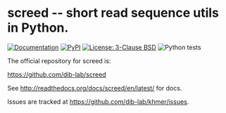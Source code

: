 # screed -- short read sequence utils in Python.

[![Documentation](https://readthedocs.org/projects/screed/badge/?version=latest)](http://screed.readthedocs.io/en/latest/)
<a href="https://pypi.org/project/screed/"><img alt="PyPI" src="https://badge.fury.io/py/screed.svg"></a>
<a href="https://github.com/dib-lab/screed/blob/latest/doc/LICENSE.rst"><img alt="License: 3-Clause BSD" src="https://img.shields.io/badge/License-BSD%203--Clause-blue.svg"></a>
![Python tests](https://github.com/dib-lab/sourmash/workflows/Python%20tests/badge.svg)

The official repository for screed is:

   https://github.com/dib-lab/screed

See http://readthedocs.org/docs/screed/en/latest/ for docs.

Issues are tracked at https://github.com/dib-lab/khmer/issues.
